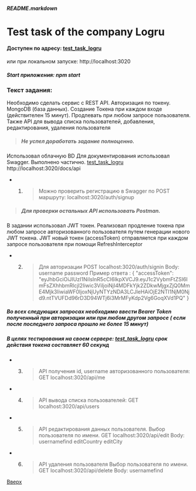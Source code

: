 <a id="anchor"></a>
##### README.markdown

Test task of the company Logru
=============

#### Доступен по адресу: [test_task_logru](http://test_task_logru.178.20.42.150.sslip.io:3020)
или при локальном запуске: http://localhost:3020

##### Start приложения: npm start

### **Текст задания:**
Необходимо сделать сервис с REST API.
Авторизация по токену. MongoDB (база данных). Создание Токена при каждом входе (действителен 15 минут). Продлевать при любом запросе пользователя.
Также API для вывода списка пользователей, добавления, редактирования, удаления пользователя

>##### Не успел доработать задание полноценно.

Использовал облачную BD
Для документирования использовал Swagger. Выполнено частично.
[test_task_logru](http://test_task_logru.178.20.42.150.sslip.io:3020/docs/api)
http://localhost:3020/docs/api

* 1. >Можно проверить регистрацию в Swagger по POST маршруту:
 localhost:3020/auth/signup

>##### Для проверки остальных API использовать Postman.

В задании использовал JWT токен. Реализовал продление токена при любом запросе авторизованного пользователя путем генерации нового JWT токена. JWT новый  токен (accessToken) отправляется при каждом запросе пользователя  при помощи RefreshInterceptor


* 2. >Для авторизации POST localhost:3020/auth/signin
Body:
	username
	password
Пример ответа : 
{
  "accessToken": "eyJhbGciOiJIUzI1NiIsInR5cCI6IkpXVCJ9.eyJ1c2VybmFtZSI6ImFsZXhhbmRlcjI2Iiwic3ViIjoiNjI4MDFkYjk2ZDkwMjgxZjQ0MmE4Mjk3IiwiaWF0IjoxNjUyNTYzNDA3LCJleHAiOjE2NTI1NjM0Njd9.ntTVUFDd96rD3D94WTj6i3MrMFyKdp2Vg6GoqXVd1PQ"
}


##### Во всех следующих запросах необходимо ввести Bearer Token полученный при авторизации или при любом другом запросе ( если после последнего запроса прошло не более 15 минут)

##### В целях тестирования на своем сервере: [test_task_logru](http://test_task_logru.178.20.42.150.sslip.io:3020) срок действия токена составляет 60 секунд

* 3. > API получения id, username авторизованного пользователя:
GET localhost:3020/api/me 
* 4. >API вывода списка пользователей:
GET localhost:3020/api/users

* 5. >API редактирования данных пользователя.
Выбор пользователя по имени.
GET localhost:3020/api/edit
Body:
	usernamefind
	editCountry
  editCity

* 6. >API удаления пользователя
Выбор пользователя по имени.
GET localhost:3020/api/delete
Body:
	usernamefind

[Вверх](#anchor)
